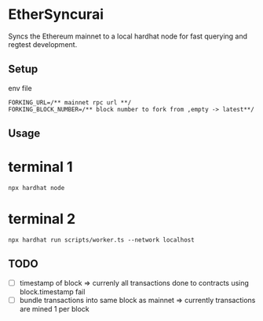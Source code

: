 # EtherSyncurai 

Syncs the Ethereum mainnet to a local hardhat node for fast querying and regtest development.
 ## Setup

 env file
 ```
 FORKING_URL=/** mainnet rpc url **/
 FORKING_BLOCK_NUMBER=/** block number to fork from ,empty -> latest**/
 ```

## Usage

# terminal 1
```shell
npx hardhat node
```
# terminal 2
```shell
npx hardhat run scripts/worker.ts --network localhost
```

## TODO
- [ ] timestamp of block => currenly all transactions done to contracts using block.timestamp fail
- [ ] bundle transactions into same block as mainnet => currently transactions are mined 1 per block
